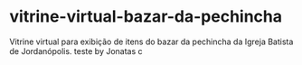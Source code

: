 # vitrine-virtual-bazar-da-pechincha
Vitrine virtual para exibição de itens do bazar da pechincha da Igreja Batista de Jordanópolis.
teste by Jonatas c    